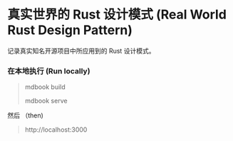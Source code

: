 # 真实世界的 Rust 设计模式 (Real World Rust Design Pattern)

记录真实知名开源项目中所应用到的 Rust 设计模式。

### 在本地执行 (Run locally)

> mdbook build
>
> mdbook serve

然后 （then)

> http://localhost:3000

